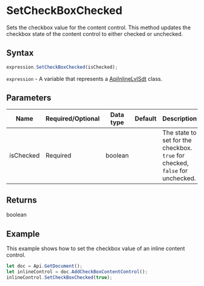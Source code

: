 # SetCheckBoxChecked

Sets the checkbox value for the content control.
This method updates the checkbox state of the content control to either checked or unchecked.

## Syntax

```javascript
expression.SetCheckBoxChecked(isChecked);
```

`expression` - A variable that represents a [ApiInlineLvlSdt](../ApiInlineLvlSdt.md) class.

## Parameters

| **Name** | **Required/Optional** | **Data type** | **Default** | **Description** |
| ------------- | ------------- | ------------- | ------------- | ------------- |
| isChecked | Required | boolean |  | The state to set for the checkbox. `true` for checked, `false` for unchecked. |

## Returns

boolean

## Example

This example shows how to set the checkbox value of an inline content control.

```javascript editor-docx
let doc = Api.GetDocument();
let inlineControl = doc.AddCheckBoxContentControl();
inlineControl.SetCheckBoxChecked(true);
```
